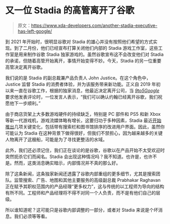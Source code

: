 # 又一位 Stadia 的高管离开了谷歌

> 原文：<https://www.xda-developers.com/another-stadia-executive-has-left-google/>

到 2021 年开始时，很明显谷歌对 Stadia 的雄心并没有按照他们希望的方式实现。到了二月份，他们已经宣布打算关闭他们内部的 Stadia 游戏工作室，这些工作室是用来制作谷歌 Stadia 独家游戏的。虽然谷歌宣布这不会改变他们对 Stadia 的承诺，但随着高管开始离开，事情开始变得不妙。今天，Stadia 的另一位重要高管决定离开谷歌。

我们说的是 Stadia 的副总裁兼产品负责人 John Justice。在这个角色中，Justice 监督 Stadia 的消费者体验，并为该服务带来新功能。正义自 2019 年初以来一直在谷歌工作，根据的独家消息，他最近决定离开公司，当 *[9to5Google](https://9to5google.com/2021/05/03/stadia-john-justice/)* 要求他发表评论时，一位发言人表示，“我们可以确认约翰已经离开谷歌，我们祝愿他下一步顺利。”

由于商店货架上大多数游戏硬件的持续缺乏，特别是 PC 部件和 PS5 和新 Xbox 等新一代游戏机，游戏流媒体略有增长，这要归功于多种因素，Stadia 最近[开始推出](https://www.xda-developers.com/google-stadia-adds-search-bar/)几项关键变化，包括带有搜索栏和图书馆排序的改进用户界面。因此，虽然你可能认为 Stadia 在这种背景下做得很好，但我们不禁担心，因为越来越多的关键人物离开了这艘船，可能是为了寻找更整洁的水域。

此外，我们还必须记住，我们正在谈论的是谷歌，谷歌以在产品开始不太受欢迎时突然扼杀它们而闻名。Stadia 会出现这种情况吗？我不知道。也许是，也许不是。然而，这类消息确实暗示，内部情况并不真的那么好。

除了这条新闻，这条独家新闻还透露了谷歌内部重组的更多细节，尤其是搜索团队。监管搜索、广告、地图和其他主要服务的高级副总裁 Prabhakar Raghavan 正在赋予其职权范围内的产品经理“更多权力”，这与传统的以工程师为导向的结构有所不同。工程师和产品经理将不得不对同一个人负责，而不是有他们自己的层级。

所以谁知道呢？这可能只是谷歌内部调整的一部分，或者对 Stadia 来说是个坏消息。我们必须等等看。
